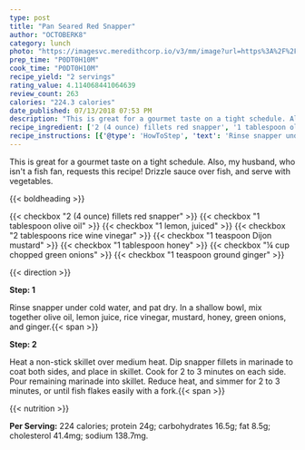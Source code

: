 ```yaml
---
type: post
title: "Pan Seared Red Snapper"
author: "OCTOBERK8"
category: lunch
photo: "https://imagesvc.meredithcorp.io/v3/mm/image?url=https%3A%2F%2Fimages.media-allrecipes.com%2Fuserphotos%2F1854.jpg"
prep_time: "P0DT0H10M"
cook_time: "P0DT0H10M"
recipe_yield: "2 servings"
rating_value: 4.114068441064639
review_count: 263
calories: "224.3 calories"
date_published: 07/13/2018 07:53 PM
description: "This is great for a gourmet taste on a tight schedule. Also, my husband, who isn't a fish fan, requests this recipe! Drizzle sauce over fish, and serve with vegetables."
recipe_ingredient: ['2 (4 ounce) fillets red snapper', '1 tablespoon olive oil', '1 lemon, juiced', '2 tablespoons rice wine vinegar', '1 teaspoon Dijon mustard', '1 tablespoon honey', '¼ cup chopped green onions', '1 teaspoon ground ginger']
recipe_instructions: [{'@type': 'HowToStep', 'text': 'Rinse snapper under cold water, and pat dry. In a shallow bowl, mix together olive oil, lemon juice, rice vinegar, mustard, honey, green onions, and ginger.\n'}, {'@type': 'HowToStep', 'text': 'Heat a non-stick skillet over medium heat. Dip snapper fillets in marinade to coat both sides, and place in skillet. Cook for 2 to 3 minutes on each side. Pour remaining marinade into skillet. Reduce heat, and simmer for 2 to 3 minutes, or until fish flakes easily with a fork.\n'}]
---
```


This is great for a gourmet taste on a tight schedule. Also, my husband, who isn't a fish fan, requests this recipe! Drizzle sauce over fish, and serve with vegetables. 

{{< boldheading >}}

{{< checkbox "2 (4 ounce) fillets red snapper" >}}
{{< checkbox "1 tablespoon olive oil" >}}
{{< checkbox "1  lemon, juiced" >}}
{{< checkbox "2 tablespoons rice wine vinegar" >}}
{{< checkbox "1 teaspoon Dijon mustard" >}}
{{< checkbox "1 tablespoon honey" >}}
{{< checkbox "¼ cup chopped green onions" >}}
{{< checkbox "1 teaspoon ground ginger" >}}


{{< direction >}}

**Step: 1**

Rinse snapper under cold water, and pat dry. In a shallow bowl, mix together olive oil, lemon juice, rice vinegar, mustard, honey, green onions, and ginger.{{< span >}}

**Step: 2**

Heat a non-stick skillet over medium heat. Dip snapper fillets in marinade to coat both sides, and place in skillet. Cook for 2 to 3 minutes on each side. Pour remaining marinade into skillet. Reduce heat, and simmer for 2 to 3 minutes, or until fish flakes easily with a fork.{{< span >}}

{{< nutrition >}}

**Per Serving:** 224 calories; protein 24g; carbohydrates 16.5g; fat 8.5g; cholesterol 41.4mg; sodium 138.7mg.
